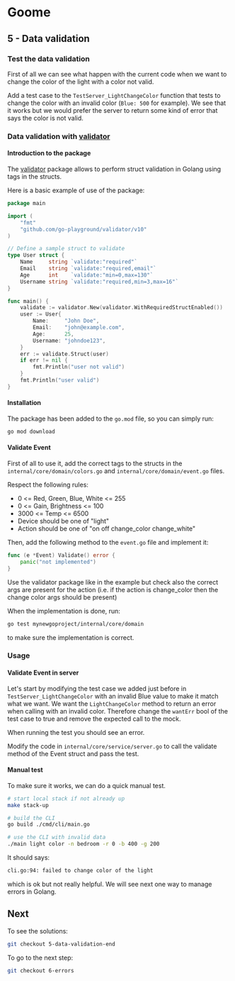 # Goome

## 5 - Data validation

### Test the data validation

First of all we can see what happen with the current code when we want to change the color of the light with a color not valid.

Add a test case to the `TestServer_LightChangeColor` function that tests to change the color with an invalid color (`Blue: 500` for example).
We see that it works but we would prefer the server to return some kind of error that says the color is not valid.

### Data validation with [validator](https://github.com/go-playground/validator)

#### Introduction to the package

The [validator](https://github.com/go-playground/validator) package allows to perform struct validation in Golang using tags in the structs.

Here is a basic example of use of the package:

```go
package main

import (
	"fmt"
	"github.com/go-playground/validator/v10"
)

// Define a sample struct to validate
type User struct {
	Name     string `validate:"required"`
	Email    string `validate:"required,email"`
	Age      int    `validate:"min=0,max=130"`
	Username string `validate:"required,min=3,max=16"`
}

func main() {
	validate := validator.New(validator.WithRequiredStructEnabled())
	user := User{
		Name:     "John Doe",
		Email:    "john@example.com",
		Age:      25,
		Username: "johndoe123",
	}
	err := validate.Struct(user)
	if err != nil {
		fmt.Println("user not valid")
	}
	fmt.Println("user valid")
}
```

#### Installation

The package has been added to the `go.mod` file, so you can simply run:

```bash
go mod download
```

#### Validate Event

First of all to use it, add the correct tags to the structs in the `internal/core/domain/colors.go` and `internal/core/domain/event.go` files.

Respect the following rules:

* 0 <= Red, Green, Blue, White <= 255
* 0 <= Gain, Brightness <= 100
* 3000 <= Temp <= 6500
* Device should be one of "light"
* Action should be one of "on off change_color change_white"

Then, add the following method to the `event.go` file and implement it:

```go
func (e *Event) Validate() error {
	panic("not implemented")
}
```

Use the validator package like in the example but check also the correct args are present for the action (i.e. if the action is change_color then the change color args should be present)

When the implementation is done, run:

```bash
go test mynewgoproject/internal/core/domain
```

to make sure the implementation is correct.

### Usage

#### Validate Event in server

Let's start by modifying the test case we added just before in `TestServer_LightChangeColor` with an invalid Blue value to make it match what we want.
We want the `LightChangeColor` method to return an error when calling with an invalid color.
Therefore change the `wantErr` bool of the test case to true and remove the expected call to the mock.

When running the test you should see an error.

Modify the code in `internal/core/service/server.go` to call the validate method of the Event struct and pass the test.

#### Manual test

To make sure it works, we can do a quick manual test.

```bash
# start local stack if not already up
make stack-up

# build the CLI
go build ./cmd/cli/main.go

# use the CLI with invalid data
./main light color -n bedroom -r 0 -b 400 -g 200
```

It should says:

```bash
cli.go:94: failed to change color of the light
```

which is ok but not really helpful.
We will see next one way to manage errors in Golang.

## Next

To see the solutions:

```bash
git checkout 5-data-validation-end
```

To go to the next step:

```bash
git checkout 6-errors
```
